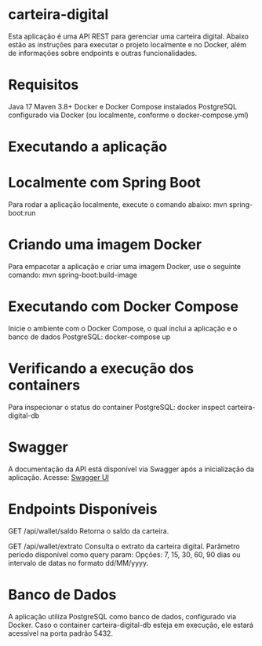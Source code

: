# carteira-digital
Esta aplicação é uma API REST para gerenciar uma carteira digital. Abaixo estão as instruções para executar o projeto localmente e no Docker, além de informações sobre endpoints e outras funcionalidades.

# Requisitos
Java 17
Maven 3.8+
Docker e Docker Compose instalados
PostgreSQL configurado via Docker (ou localmente, conforme o docker-compose.yml)

# Executando a aplicação
# Localmente com Spring Boot
Para rodar a aplicação localmente, execute o comando abaixo:
mvn spring-boot:run

# Criando uma imagem Docker
Para empacotar a aplicação e criar uma imagem Docker, use o seguinte comando:
mvn spring-boot:build-image

# Executando com Docker Compose
Inicie o ambiente com o Docker Compose, o qual inclui a aplicação e o banco de dados PostgreSQL:
docker-compose up

# Verificando a execução dos containers
Para inspecionar o status do container PostgreSQL:
docker inspect carteira-digital-db

# Swagger
A documentação da API está disponível via Swagger após a inicialização da aplicação. Acesse:
[Swagger UI](http://localhost:8081/swagger-ui/index.html#/)

# Endpoints Disponíveis
GET /api/wallet/saldo
Retorna o saldo da carteira.

GET /api/wallet/extrato
Consulta o extrato da carteira digital.
Parâmetro periodo disponível como query param:
Opções: 7, 15, 30, 60, 90 dias ou intervalo de datas no formato dd/MM/yyyy.

# Banco de Dados
A aplicação utiliza PostgreSQL como banco de dados, configurado via Docker. Caso o container carteira-digital-db esteja em execução, ele estará acessível na porta padrão 5432.